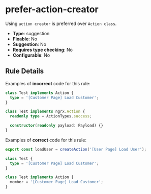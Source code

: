 # prefer-action-creator

Using `action creator` is preferred over `Action class`.

- **Type**: suggestion
- **Fixable**: No
- **Suggestion**: No
- **Requires type checking**: No
- **Configurable**: No

<!-- Everything above this generated, do not edit -->
<!-- MANUAL-DOC:START -->

## Rule Details

Examples of **incorrect** code for this rule:

<ngrx-code-example>

```ts
class Test implements Action {
  type = '[Customer Page] Load Customer';
}

class Test implements ngrx.Action {
  readonly type = ActionTypes.success;

  constructor(readonly payload: Payload) {}
}
```

</ngrx-code-example>

Examples of **correct** code for this rule:

<ngrx-code-example>

```ts
export const loadUser = createAction('[User Page] Load User');

class Test {
  type = '[Customer Page] Load Customer';
}

class Test implements Action {
  member = '[Customer Page] Load Customer';
}
```

</ngrx-code-example>
